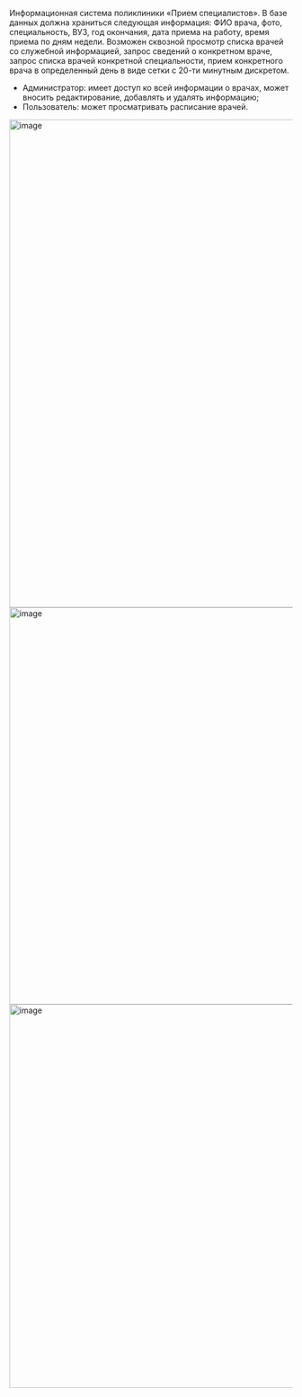 Информационная система поликлиники «Прием специалистов». В базе данных должна храниться следующая информация: ФИО врача, фото, специальность, ВУЗ, год окончания, дата приема на работу, время приема по дням недели. 
Возможен сквозной просмотр списка врачей со служебной информацией, запрос сведений о конкретном враче, запрос списка врачей конкретной специальности, прием конкретного врача в определенный день в виде сетки с 20-ти минутным дискретом.
- Администратор: имеет доступ ко всей информации о врачах, может вносить редактирование, добавлять и удалять информацию;
- Пользователь: может просматривать расписание врачей.
<img width="665" height="868" alt="image" src="https://github.com/user-attachments/assets/e79afba2-ab7c-496d-b164-cc5b74671a15" />
<img width="1570" height="706" alt="image" src="https://github.com/user-attachments/assets/a0cbb80a-ca80-4e97-8019-083676239cd6" />
<img width="667" height="682" alt="image" src="https://github.com/user-attachments/assets/214a2d64-2940-441c-8dd7-b1eb270b9194" />

